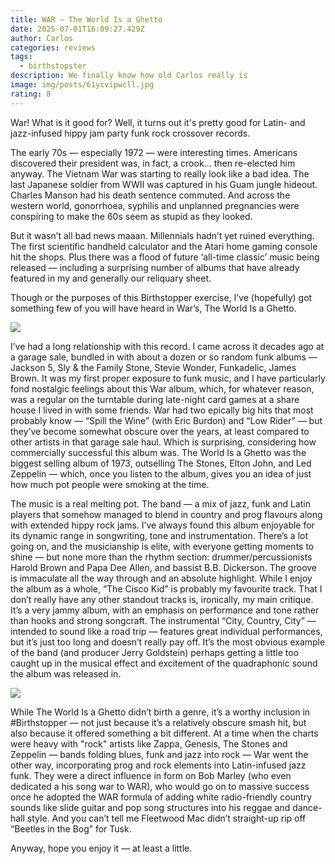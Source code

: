 ```yaml
---
title: WAR – The World Is a Ghetto
date: 2025-07-01T16:09:27.429Z
author: Carlos
categories: reviews
tags:
  - birthstopster
description: We finally know how old Carlos really is
image: img/posts/61ycvipwcll.jpg
rating: 8
---
```

War! What is it good for?
Well, it turns out it's pretty good for Latin- and jazz-infused hippy jam party funk rock crossover records.

The early 70s — especially 1972 — were interesting times. Americans discovered their president was, in fact, a crook... then re-elected him anyway. The Vietnam War was starting to really look like a bad idea. The last Japanese soldier from WWII was captured in his Guam jungle hideout. Charles Manson had his death sentence commuted. And across the western world, gonorrhoea, syphilis and unplanned pregnancies were conspiring to make the 60s seem as stupid as they looked.

But it wasn’t all bad news maaan. Millennials hadn’t yet ruined everything. The first scientific handheld calculator and the Atari home gaming console hit the shops. Plus there was a flood of future ‘all-time classic’ music being released — including a surprising number of albums that have already featured in my and generally our reliquary sheet.

Though or the purposes of this Birthstopper exercise, I’ve (hopefully) got something few of you will have heard in War’s, The World Is a Ghetto.

![](img/posts/61ycvipwcll.jpg)

I’ve had a long relationship with this record. I came across it decades ago at a garage sale, bundled in with about a dozen or so random funk albums — Jackson 5, Sly & the Family Stone, Stevie Wonder, Funkadelic, James Brown. It was my first proper exposure to funk music, and I have particularly fond nostalgic feelings about this War album, which, for whatever reason, was a regular on the turntable during late-night card games at a share house I lived in with some friends. 
War had two epically big hits that most probably know — “Spill the Wine” (with Eric Burdon) and “Low Rider” — but they’ve become somewhat obscure over the years, at least compared to other artists in that garage sale haul. Which is surprising, considering how commercially successful this album was. The World Is a Ghetto was the biggest selling album of 1973, outselling The Stones, Elton John, and Led Zeppelin — which, once you listen to the album, gives you an idea of just how much pot people were smoking at the time.

The music is a real melting pot. The band — a mix of jazz, funk and Latin players that somehow managed to blend in country and prog flavours along with extended hippy rock jams. I’ve always found this album enjoyable for its dynamic range in songwriting, tone and instrumentation. There’s a lot going on, and the musicianship is elite, with everyone getting moments to shine — but none more than the rhythm section: drummer/percussionists Harold Brown and Papa Dee Allen, and bassist B.B. Dickerson. The groove is immaculate all the way through and an absolute highlight. 
While I enjoy the album as a whole, “The Cisco Kid” is probably my favourite track. That I don’t really have any other standout tracks is, ironically, my main critique. It’s a very jammy album, with an emphasis on performance and tone rather than hooks and strong songcraft. The instrumental “City, Country, City” — intended to sound like a road trip — features great individual performances, but it’s just too long and doesn’t really pay off. It’s the most obvious example of the band (and producer Jerry Goldstein) perhaps getting a little too caught up in the musical effect and excitement of the quadraphonic sound the album was released in.

![](img/posts/war-1973-the-world-is-a-ghetto-group-color-1548.webp)

While The World Is a Ghetto didn’t birth a genre, it’s a worthy inclusion in #Birthstopper — not just because it’s a relatively obscure smash hit, but also because it offered something a bit different. At a time when the charts were heavy with "rock" artists like Zappa, Genesis, The Stones and Zeppelin — bands folding blues, funk and jazz into rock — War went the other way, incorporating prog and rock elements into Latin-infused jazz funk. They were a direct influence in form on Bob Marley (who even dedicated a his song war to WAR), who would go on to massive success once he adopted the WAR formula of adding white radio-friendly country sounds like slide guitar and pop song structures into his reggae and dance-hall style. And you can’t tell me Fleetwood Mac didn’t straight-up rip off “Beetles in the Bog” for Tusk.

Anyway, hope you enjoy it — at least a little.